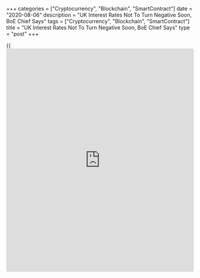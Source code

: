 +++
categories = ["Cryptocurrency", "Blockchain", "SmartContract"]
date = "2020-08-06"
description = "UK Interest Rates Not To Turn Negative Soon, BoE Chief Says"
tags = ["Cryptocurrency", "Blockchain", "SmartContract"]
title = "UK Interest Rates Not To Turn Negative Soon, BoE Chief Says"
type = "post"
+++

{{<iframe id="large-banner" src="https://www.bounty.group/#slide=16.0" width="100%" height="600" scrolling="no" style="border: 0px solid rgb(216, 221, 230); border-radius: 3px;">}}

The Bank of England is unlikely to cut interest rates below zero anytime
soon, Governor Andrew Bailey said Thursday.

Negative rates are part of the toolbox, Bailey said. "But at the moment
we do not have a plan to use them."

Earlier in the day, the bank had retained its interest rate at a record
low 0.10 percent and retained the size of the asset purchase programme
at GBP 745 billion.

The bank had projected the jobless rate to rise materially, to around
7.5 percent by the end of the year. Bailey said this is a very bad story
for the UK.

For comments and feedback [contact](https://www.playgroundfx.com/contact/): editorial@rtt[news](https://www.letsplayfx.com/blog/forex-news-website/).com

[Economic News][1]

 **What parts of the world are seeing the best (and worst) economic
performances lately? Click[here][2] to check out our [Econ Scorecard][2]
and find out! See up-to-the-moment [ranking](https://www.playgroundfx.com/blog/crypto-exchange-ranking/)s for the best and worst
performers in [GDP][3], [unemployment rate][4], [inflation][2] and much
more.**

   1. www.rtt[news](https://www.letsplayfx.com/blog/forex-news-website/).com/Content/EconomicNews.aspx
   2. www.rtt[news](https://www.letsplayfx.com/blog/forex-news-website/).com/economic-scorecard/world-rank/CPI/highest-performance.aspx
   3. www.rtt[news](https://www.letsplayfx.com/blog/forex-news-website/).com/economic-scorecard/world-rank/GDP/highest-performance.aspx
   4. www.rtt[news](https://www.letsplayfx.com/blog/forex-news-website/).com/economic-scorecard/world-rank/unemployment-rate/lowest-performance.aspx